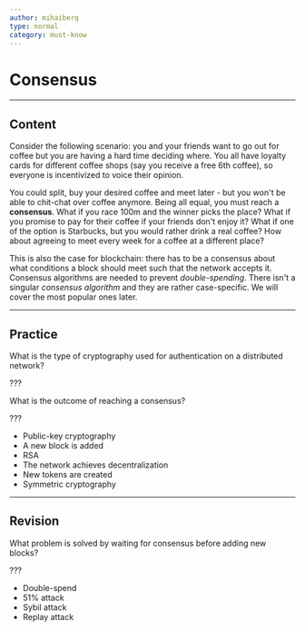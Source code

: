 ```yaml
---
author: mihaiberq
type: normal
category: must-know
---
```


# Consensus


---

## Content

Consider the following scenario: you and your friends want to go out for coffee but you are having a hard time deciding where. You all have loyalty cards for different coffee shops (say you receive a free 6th coffee), so everyone is incentivized to voice their opinion.

You could split, buy your desired coffee and meet later - but you won't be able to chit-chat over coffee anymore. Being all equal, you must reach a **consensus**. What if you race 100m and the winner picks the place? What if you promise to pay for their coffee if your friends don't enjoy it? What if one of the option is Starbucks, but you would rather drink a real coffee? How about agreeing to meet every week for a coffee at a different place?

This is also the case for blockchain: there has to be a consensus about what conditions a block should meet such that the network accepts it. Consensus algorithms are needed to prevent *double-spending*. There isn't a singular *consensus algorithm* and they are rather case-specific. We will cover the most popular ones later.


---

## Practice

What is the type of cryptography used for authentication on a distributed network?

???

What is the outcome of reaching a consensus?

???

- Public-key cryptography
- A new block is added
- RSA
- The network achieves decentralization
- New tokens are created
- Symmetric cryptography


---

## Revision

What problem is solved by waiting for consensus before adding new blocks?

???

- Double-spend
- 51% attack
- Sybil attack
- Replay attack
 
